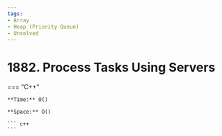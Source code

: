 ```yaml
---
tags:
- Array
- Heap (Priority Queue)
- Unsolved
---
```



# 1882. Process Tasks Using Servers

=== "C++"

    **Time:** O()

    **Space:** O()

    ``` c++
    ```